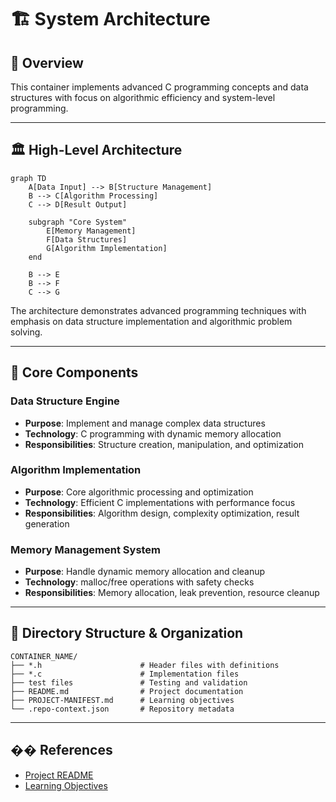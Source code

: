 # 🏗️ System Architecture

## 📖 Overview
This container implements advanced C programming concepts and data structures with focus on algorithmic efficiency and system-level programming.

---

## 🏛️ High-Level Architecture

```mermaid
graph TD
    A[Data Input] --> B[Structure Management]
    B --> C[Algorithm Processing]
    C --> D[Result Output]
    
    subgraph "Core System"
        E[Memory Management]
        F[Data Structures]
        G[Algorithm Implementation]
    end
    
    B --> E
    B --> F
    C --> G
```

The architecture demonstrates advanced programming techniques with emphasis on data structure implementation and algorithmic problem solving.

---

## 🧩 Core Components

### Data Structure Engine
- **Purpose**: Implement and manage complex data structures
- **Technology**: C programming with dynamic memory allocation
- **Responsibilities**: Structure creation, manipulation, and optimization

### Algorithm Implementation
- **Purpose**: Core algorithmic processing and optimization
- **Technology**: Efficient C implementations with performance focus
- **Responsibilities**: Algorithm design, complexity optimization, result generation

### Memory Management System
- **Purpose**: Handle dynamic memory allocation and cleanup
- **Technology**: malloc/free operations with safety checks
- **Responsibilities**: Memory allocation, leak prevention, resource cleanup

---

## 📁 Directory Structure & Organization

```
CONTAINER_NAME/
├── *.h                      # Header files with definitions
├── *.c                      # Implementation files
├── test files               # Testing and validation
├── README.md                # Project documentation
├── PROJECT-MANIFEST.md      # Learning objectives
└── .repo-context.json       # Repository metadata
```

---

## �� References
- [Project README](README.md)
- [Learning Objectives](PROJECT-MANIFEST.md)
